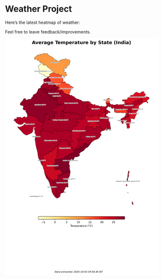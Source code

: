 # Weather Project

Here’s the latest heatmap of weather:

Feel free to leave feedback/improvements.

![India Heatmap](docs/assets/india_heatmap.png?v=DFDBB0)
